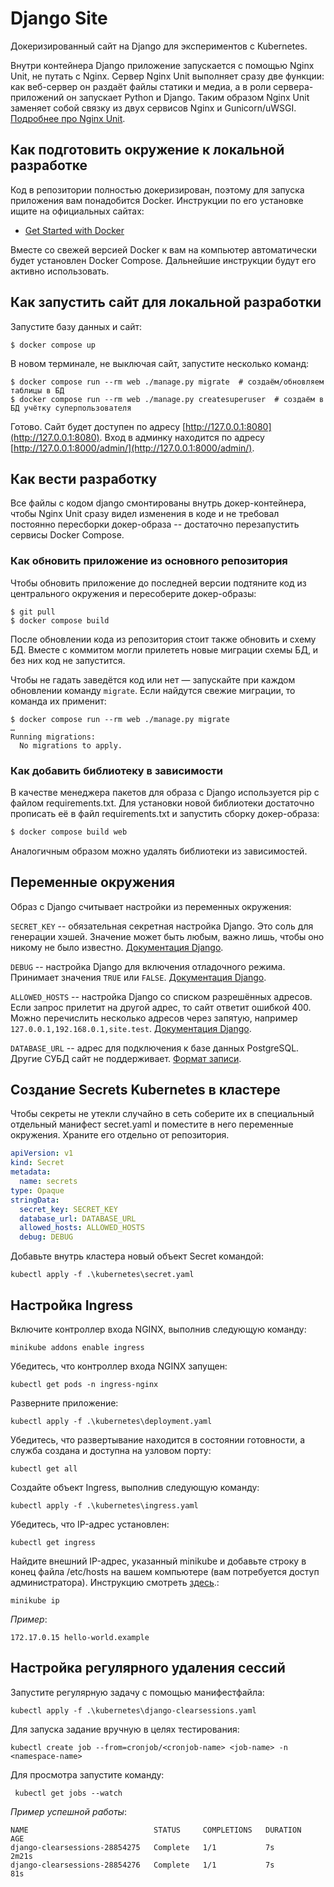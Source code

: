 # Django Site

Докеризированный сайт на Django для экспериментов с Kubernetes.

Внутри контейнера Django приложение запускается с помощью Nginx Unit, не путать с Nginx. Сервер Nginx Unit выполняет сразу две функции: как веб-сервер он раздаёт файлы статики и медиа, а в роли сервера-приложений он запускает Python и Django. Таким образом Nginx Unit заменяет собой связку из двух сервисов Nginx и Gunicorn/uWSGI. [Подробнее про Nginx Unit](https://unit.nginx.org/).

## Как подготовить окружение к локальной разработке

Код в репозитории полностью докеризирован, поэтому для запуска приложения вам понадобится Docker. Инструкции по его установке ищите на официальных сайтах:

- [Get Started with Docker](https://www.docker.com/get-started/)

Вместе со свежей версией Docker к вам на компьютер автоматически будет установлен Docker Compose. Дальнейшие инструкции будут его активно использовать.

## Как запустить сайт для локальной разработки

Запустите базу данных и сайт:

```shell
$ docker compose up
```

В новом терминале, не выключая сайт, запустите несколько команд:

```shell
$ docker compose run --rm web ./manage.py migrate  # создаём/обновляем таблицы в БД
$ docker compose run --rm web ./manage.py createsuperuser  # создаём в БД учётку суперпользователя
```

Готово. Сайт будет доступен по адресу [http://127.0.0.1:8080](http://127.0.0.1:8080). Вход в админку находится по адресу [http://127.0.0.1:8000/admin/](http://127.0.0.1:8000/admin/).

## Как вести разработку

Все файлы с кодом django смонтированы внутрь докер-контейнера, чтобы Nginx Unit сразу видел изменения в коде и не требовал постоянно пересборки докер-образа -- достаточно перезапустить сервисы Docker Compose.

### Как обновить приложение из основного репозитория

Чтобы обновить приложение до последней версии подтяните код из центрального окружения и пересоберите докер-образы:

``` shell
$ git pull
$ docker compose build
```

После обновлении кода из репозитория стоит также обновить и схему БД. Вместе с коммитом могли прилететь новые миграции схемы БД, и без них код не запустится.

Чтобы не гадать заведётся код или нет — запускайте при каждом обновлении команду `migrate`. Если найдутся свежие миграции, то команда их применит:

```shell
$ docker compose run --rm web ./manage.py migrate
…
Running migrations:
  No migrations to apply.
```

### Как добавить библиотеку в зависимости

В качестве менеджера пакетов для образа с Django используется pip с файлом requirements.txt. Для установки новой библиотеки достаточно прописать её в файл requirements.txt и запустить сборку докер-образа:

```sh
$ docker compose build web
```

Аналогичным образом можно удалять библиотеки из зависимостей.

<a name="env-variables"></a>
## Переменные окружения

Образ с Django считывает настройки из переменных окружения:

`SECRET_KEY` -- обязательная секретная настройка Django. Это соль для генерации хэшей. Значение может быть любым, важно лишь, чтобы оно никому не было известно. [Документация Django](https://docs.djangoproject.com/en/3.2/ref/settings/#secret-key).

`DEBUG` -- настройка Django для включения отладочного режима. Принимает значения `TRUE` или `FALSE`. [Документация Django](https://docs.djangoproject.com/en/3.2/ref/settings/#std:setting-DEBUG).

`ALLOWED_HOSTS` -- настройка Django со списком разрешённых адресов. Если запрос прилетит на другой адрес, то сайт ответит ошибкой 400. Можно перечислить несколько адресов через запятую, например `127.0.0.1,192.168.0.1,site.test`. [Документация Django](https://docs.djangoproject.com/en/3.2/ref/settings/#allowed-hosts).

`DATABASE_URL` -- адрес для подключения к базе данных PostgreSQL. Другие СУБД сайт не поддерживает. [Формат записи](https://github.com/jacobian/dj-database-url#url-schema).

## Создание Secrets Kubernetes в кластере

Чтобы секреты не утекли случайно в сеть соберите их в специальный отдельный манифест secret.yaml и поместите в него переменные окружения. Храните его отдельно от репозитория. 

```yaml
apiVersion: v1
kind: Secret
metadata:
  name: secrets
type: Opaque
stringData:
  secret_key: SECRET_KEY
  database_url: DATABASE_URL
  allowed_hosts: ALLOWED_HOSTS
  debug: DEBUG
```

Добавьте внутрь кластера новый объект Secret командой:

```
kubectl apply -f .\kubernetes\secret.yaml
```

## Настройка Ingress

Включите контроллер входа NGINX, выполнив следующую команду:

```
minikube addons enable ingress
```

Убедитесь, что контроллер входа NGINX запущен:

```
kubectl get pods -n ingress-nginx
```

Разверните приложение:

```
kubectl apply -f .\kubernetes\deployment.yaml
```

Убедитесь, что развертывание находится в состоянии готовности, а служба создана и доступна на узловом порту:

```
kubectl get all
```

Создайте объект Ingress, выполнив следующую команду:

```
kubectl apply -f .\kubernetes\ingress.yaml
```

Убедитесь, что IP-адрес установлен:

```
kubectl get ingress
```

Найдите внешний IP-адрес, указанный minikube и добавьте строку в конец файла /etc/hosts на вашем компьютере (вам потребуется доступ администратора). Инструкцию смотреть [здесь](https://help.reg.ru/support/dns-servery-i-nastroyka-zony/rabota-s-dns-serverami/fayl-hosts-gde-nakhoditsya-i-kak-yego-izmenit#2).:

```
minikube ip
```

_Пример_:

```
172.17.0.15 hello-world.example
```


## Настройка регулярного удаления сессий

Запустите регулярную задачу с помощью манифестфайла:

```shell
kubectl apply -f .\kubernetes\django-clearsessions.yaml
```

Для запуска задание вручную в целях тестирования:

```shell
kubectl create job --from=cronjob/<cronjob-name> <job-name> -n <namespace-name>
```

Для просмотра запустите команду:

```shell
 kubectl get jobs --watch
```

_Пример успешной работы_:
```shell
NAME                            STATUS     COMPLETIONS   DURATION   AGE
django-clearsessions-28854275   Complete   1/1           7s         2m21s
django-clearsessions-28854276   Complete   1/1           7s         81s
```